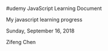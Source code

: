 #udemy JavaScript Learning Document

My javascript learning progress

Sunday, September 16, 2018

Zifeng Chen
